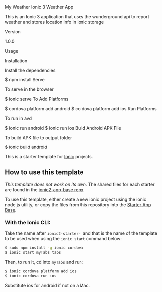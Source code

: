 My Weather Ionic 3 Weather App

This is an Ionic 3 application that uses the wunderground api to report weather and stores location info in Ionic storage

Version

1.0.0

Usage

Installation

Install the dependencies

$ npm install
Serve

To serve in the browser

$ ionic serve
To Add Platforms

$ cordova platform add android
$ cordova platform add ios
Run Platforms

To run in avd

$ ionic run android
$ ionic run ios
Build Android APK File

To build APK file to output folder

$ ionic build android

This is a starter template for [Ionic](http://ionicframework.com/docs/) projects.

## How to use this template

*This template does not work on its own*. The shared files for each starter are found in the [ionic2-app-base repo](https://github.com/ionic-team/ionic2-app-base).

To use this template, either create a new ionic project using the ionic node.js utility, or copy the files from this repository into the [Starter App Base](https://github.com/ionic-team/ionic2-app-base).

### With the Ionic CLI:

Take the name after `ionic2-starter-`, and that is the name of the template to be used when using the `ionic start` command below:

```bash
$ sudo npm install -g ionic cordova
$ ionic start myTabs tabs
```

Then, to run it, cd into `myTabs` and run:

```bash
$ ionic cordova platform add ios
$ ionic cordova run ios
```

Substitute ios for android if not on a Mac.

